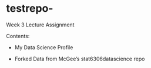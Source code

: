 # testrepo-
Week 3 Lecture Assignment

Contents:

* My Data Science Profile

* Forked Data from McGee’s stat6306datascience repo
